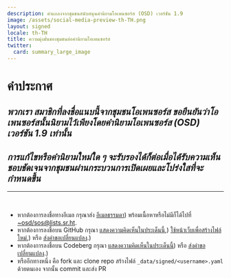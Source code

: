 ```yaml
---
description: คำแถลงจากชุมชนสนับสนุนคำนิยามโอเพนซอร์ส (OSD) เวอร์ชัน 1.9
image: /assets/social-media-preview-th-TH.png
layout: signed
locale: th-TH
title: ความมุ่งมั่นของชุมชนต่อคำนิยามโอเพนซอร์ส
twitter:
  card: summary_large_image
---
```

# **คำประกาศ**

## *พวกเรา สมาชิกที่ลงชื่อแนบนี้จากชุมชนโอเพนซอร์ส ขอยืนยันว่าโอเพนซอร์สนั้นนิยามไว้เพียงโดยคำนิยามโอเพนซอร์ส (OSD) เวอร์ชัน 1.9 เท่านั้น*

## *การแก้ไขหรือคำนิยามใหม่ใด ๆ จะรับรองได้ก็ต่อเมื่อได้รับความเห็นชอบชัดเจนจากชุมชนผ่านกระบวนการเปิดเผยและโปร่งใสที่จะกำหนดขึ้น*

---
<br>

- หากต้องการลงชื่อทางอีเมล กรุณาส่ง [อีเมลธรรมดา](https://useplaintext.email/)) พร้อมเนื้อหาหรือไม่มีก็ได้ไปที่ [~osd/sos@lists.sr.ht](mailto:~osd/sos@lists.sr.ht).
- หากต้องการลงชื่อบน GitHub กรุณา [แสดงความคิดเห็นในประเด็นนี้](https://github.com/OpenSourceDefinition/sos/issues/1),) [ใช้หน้าเว็บเพื่อสร้างไฟล์ใหม่](https://github.com/OpenSourceDefinition/sos/new/main/_data/signed),) หรือ [ส่งคำขอเปลี่ยนแปลง](https://github.com/OpenSourceDefinition/sos/pulls).)
- หากต้องการลงชื่อบน Codeberg กรุณา [แสดงความคิดเห็นในประเด็นนี้](https://codeberg.org/osd/sos/issues/1)) หรือ [ส่งคำขอเปลี่ยนแปลง](https://codeberg.org/osd/sos/pulls).)
- หรืออีกทางหนึ่ง คือ fork และ clone repo สร้างไฟล์ `_data/signed/<username>.yaml` ด้วยตนเอง จากนั้น commit และส่ง PR
